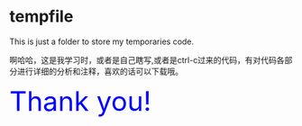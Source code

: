 # tempfile

This is just a folder to store my temporaries code.

啊哈哈，这是我学习时，或者是自己瞎写,或者是ctrl-c过来的代码，有对代码各部分进行详细的分析和注释，喜欢的话可以下载哦。

<font size=12 color=blue>Thank you!</font>
